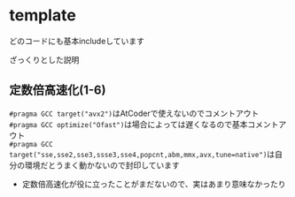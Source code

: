 # template
どのコードにも基本includeしています

ざっくりとした説明

## 定数倍高速化(1-6)
`#pragma GCC target("avx2")`はAtCoderで使えないのでコメントアウト  
`#pragma GCC optimize("Ofast")`は場合によっては遅くなるので基本コメントアウト  
`#pragma GCC target("sse,sse2,sse3,ssse3,sse4,popcnt,abm,mmx,avx,tune=native")`は自分の環境だとうまく動かないので封印しています  
- 定数倍高速化が役に立ったことがまだないので、実はあまり意味なかったり  
